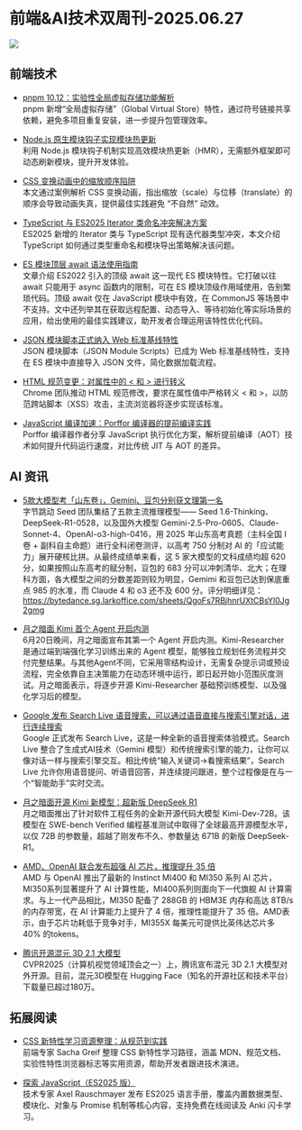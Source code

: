 # 前端&AI技术双周刊-2025.06.27
![](https://gips0.baidu.com/it/u=3441875457,3370861031&fm=3028&app=3028&f=JPEG&fmt=auto&q=92&size=f2090_896)

## 前端技术
- [pnpm 10.12：实验性全局虚拟存储功能解析](https://socket.dev/blog/pnpm-introduces-global-virtual-store-and-expanded-version-catalogs)
<br>pnpm 新增“全局虚拟存储”（Global Virtual Store）特性，通过符号链接共享依赖，避免多项目重复安装，进一步提升包管理效率。

- [Node.js 原生模块钩子实现模块热更新](https://immaculata.dev/blog/native-nodejs-hmr.html)
<br>利用 Node.js 模块钩子机制实现高效模块热更新（HMR），无需额外框架即可动态刷新模块，提升开发体验。

- [CSS 变换动画中的缩放顺序陷阱](https://jakearchibald.com/2025/animating-zooming/)
<br>本文通过案例解析 CSS 变换动画，指出缩放（scale）与位移（translate）的顺序会导致动画失真，提供最佳实践避免 “不自然” 动效。

- [TypeScript 与 ES2025 Iterator 类命名冲突解决方案](https://2ality.com/2025/06/typescript-iterator-types.html)
<br>ES2025 新增的 Iterator 类与 TypeScript 现有迭代器类型冲突，本文介绍 TypeScript 如何通过类型重命名和模块导出策略解决该问题。

- [ES 模块顶层 await 语法使用指南](https://allthingssmitty.com/2025/06/16/using-await-at-the-top-level-in-es-modules/)
<br>文章介绍 ES2022 引入的顶级 await 这一现代 ES 模块特性。它打破以往 await 只能用于 async 函数内的限制，可在 ES 模块顶级作用域使用，告别繁琐代码。顶级 await 仅在 JavaScript 模块中有效，在 CommonJS 等场景中不支持。文中还列举其在获取远程配置、动态导入、等待初始化等实际场景的应用，给出使用的最佳实践建议，助开发者合理运用该特性优化代码。

- [JSON 模块脚本正式纳入 Web 标准基线特性](https://web.dev/blog/json-imports-baseline-newly-available)
<br>JSON 模块脚本（JSON Module Scripts）已成为 Web 标准基线特性，支持在 ES 模块中直接导入 JSON 文件，简化数据加载流程。

- [HTML 规范变更：对属性中的 < 和 > 进行转义](https://developer.chrome.com/blog/escape-attributes?hl=zh-cn)
<br>Chrome 团队推动 HTML 规范修改，要求在属性值中严格转义 < 和 >，以防范跨站脚本（XSS）攻击，主流浏览器将逐步实现该标准。

- [JavaScript 编译加速：Porffor 编译器的提前编译实践](https://www.youtube.com/watch?v=RU5N5O-O5Zw)
<br>Porffor 编译器作者分享 JavaScript 执行优化方案，解析提前编译（AOT）技术如何提升代码运行速度，对比传统 JIT 与 AOT 的差异。

## AI 资讯
- [5款大模型考「山东卷」，Gemini、豆包分别获文理第一名](https://mp.weixin.qq.com/s/W-akL4I5_2gm7oSloAZGbw)
<br>字节跳动 Seed 团队集结了五款主流推理模型—— Seed 1.6-Thinking、DeepSeek-R1-0528，以及国外大模型 Gemini-2.5-Pro-0605、Claude-Sonnet-4、OpenAI-o3-high-0416，用 2025 年山东高考真题（主科全国 Ⅰ 卷 + 副科自主命题）进行全科闭卷测评，以高考 750 分制对 AI 的「应试能力」展开硬核比拼。从最终成绩单来看，这 5 家大模型的文科成绩均超 620 分，如果按照山东高考的赋分制，豆包的 683 分可以冲刺清华、北大；在理科方面，各大模型之间的分数差距则较为明显，Gemimi 和豆包已达到保底重点 985 的水准，而 Claude 4 和 o3 还不及 600 分。评分明细详见：https://bytedance.sg.larkoffice.com/sheets/QgoFs7RBjhnrUXtCBsYl0Jg2gmg

- [月之暗面 Kimi 首个 Agent 开启内测](https://moonshotai.github.io/Kimi-Researcher/)
<br>6月20日晚间，月之暗面宣布其第一个 Agent 开启内测。Kimi-Researcher 是通过端到端强化学习训练出来的 Agent 模型，能够独立规划任务流程并交付完整结果。与其他Agent不同，它采用零结构设计，无需复杂提示词或预设流程，完全依靠自主决策能力在动态环境中运行，即日起开始小范围灰度测试。月之暗面表示，将逐步开源 Kimi-Researcher 基础预训练模型、以及强化学习后的模型。

- [Google 发布 Search Live 语音搜索，可以通过语音直接与搜索引擎对话，进行连续搜索](https://labs.google.com/search/experiment/22 )
<br>Google 正式发布 Search Live，这是一种全新的语音搜索体验模式。Search Live 整合了生成式AI技术（Gemini 模型）和传统搜索引擎的能力，让你可以像对话一样与搜索引擎交互。相比传统“输入关键词→看搜索结果”，Search Live 允许你用语音提问、听语音回答，并连续提问跟进，整个过程像是在与一个“智能助手”实时交流。

- [月之暗面开源 Kimi 新模型：超新版 DeepSeek R1](https://huggingface.co/moonshotai/Kimi-Dev-72B)
<br>月之暗面推出了针对软件工程任务的全新开源代码大模型 Kimi-Dev-72B。该模型在 SWE-bench Verified 编程基准测试中取得了全球最高开源模型水平，以仅 72B 的参数量，超越了刚发布不久、参数量达 671B 的新版 DeepSeek-R1。

- [AMD、OpenAI 联合发布超强 AI 芯片，推理提升 35 倍](https://www.cnbc.com/2025/06/12/amd-mi400-ai-chips-openai-sam-altman.html)
<br>AMD 与 OpenAI 推出了最新的 Instinct MI400 和 MI350 系列 AI 芯片，MI350系列显著提升了 AI 计算性能，MI400系列则面向下一代旗舰 AI 计算需求。与上一代产品相比，MI350 配备了 288GB 的 HBM3E 内存和高达 8TB/s 的内存带宽，在 AI 计算能力上提升了 4 倍，推理性能提升了 35 倍。AMD表示，由于芯片功耗低于竞争对手，MI355X 每美元可提供比英伟达芯片多 40% 的tokens。

- [腾讯开源混元 3D 2.1 大模型](https://github.com/Tencent-Hunyuan/Hunyuan3D-2.1)
<br>CVPR2025（计算机视觉领域顶会之一）上，腾讯宣布混元 3D 2.1 大模型对外开源。目前，混元3D模型在 Hugging Face（知名的开源社区和技术平台）下载量已超过180万。

## 拓展阅读
- [CSS 新特性学习资源整理：从规范到实践](https://css-tricks.com/how-to-keep-up-with-new-css-features/)
<br>前端专家 Sacha Greif 整理 CSS 新特性学习路径，涵盖 MDN、规范文档、实验性特性浏览器标志等实用资源，帮助开发者跟进技术演进。

- [探索 JavaScript（ES2025 版）](https://exploringjs.com/js/)
<br>技术专家 Axel Rauschmayer 发布 ES2025 语言手册，覆盖内置数据类型、模块化、对象与 Promise 机制等核心内容，支持免费在线阅读及 Anki 闪卡学习。


